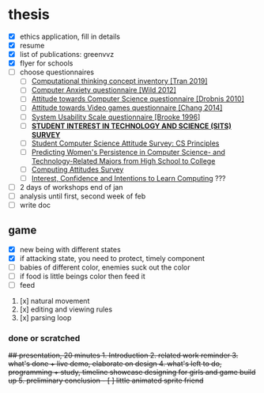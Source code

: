 # thesis
- [x] ethics application, fill in details
- [x] resume
- [x] list of publications: greenvvz
- [x] flyer for schools
- [ ] choose questionnaires
  - [ ] [Computational thinking concept inventory [Tran 2019]](https://journals.sagepub.com/doi/full/10.1177/0735633117743918)
  - [ ] [Computer Anxiety questionnaire [Wild 2012]](https://www.ncbi.nlm.nih.gov/pmc/articles/PMC3483565/)
  - [ ] [Attitude towards Computer Science questionnaire [Drobnis 2010]](http://mars.gmu.edu/bitstream/handle/1920/5806/AWD-Dissertation.pdf?isAllowed=y&sequence=1)
  - [ ] [Attitude towards Video games questionnaire [Chang 2014]](http://maiga.athabascau.ca/publication/Conference-2014-ICCE2014.pdf)
  - [ ] [System Usability Scale questionnaire [Brooke 1996]](https://www.researchgate.net/publication/228593520_SUS_A_quick_and_dirty_usability_scale)
  - [ ] **[STUDENT INTEREST IN TECHNOLOGY AND SCIENCE (SITS) SURVEY](https://link.springer.com/content/pdf/10.1007/s10763-013-9410-3.pdf)**
  - [ ] [Student Computer Science Attitude Survey: CS Principles](https://csedresearch.org/wp-content/uploads/Instruments/Computing/PDF/Haynie_Technical%20Document_StudentCSAttitudeSurvey.pdf)
  - [ ] [Predicting Women's Persistence in Computer Science- and Technology-Related Majors from High School to College](https://dl.acm.org/doi/pdf/10.1145/3343195)
  - [ ] [Computing Attitudes Survey](http://stelar.edc.org/sites/stelar.edc.org/files/cas-v4.pdf)
  - [ ] [Interest, Confidence and Intentions to Learn Computing](https://csedresearch.org/tool/?id=206) ???
- [ ] 2 days of workshops end of jan
- [ ] analysis until first, second week of feb
- [ ] write doc
## game
- [x] new being with different states
- [x] if attacking state, you need to protect, timely component
- [ ] babies of different color, enemies suck out the color
- [ ] if food is little beings color then feed it
- [ ] feed
  
1. [x] natural movement
2. [x] editing and viewing rules
3. [x] parsing loop



### done or scratched
<s>
## presentation, 20 minutes
1. Introduction
2. related work reminder
3. what's done + live demo, elaborate on design
4. what's left to do, programming + study, timeline
showcase designing for girls and game build up  
5. preliminary conclusion
- [ ] little animated sprite friend
</s>